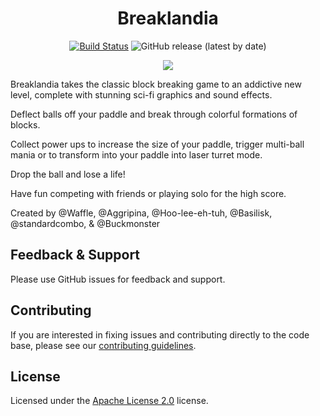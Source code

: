 <div align="center">

# Breaklandia

[![Build Status](https://github.com/Core-Team-META/Breaklandia/workflows/CI/badge.svg)](https://github.com/Core-Team-META/Breaklandia/actions/workflows/ci.yml?query=workflow%3ACI%29)
![GitHub release (latest by date)](https://img.shields.io/github/v/release/Core-Team-META/Breaklandia?style=plastic)

[![](https://i.imgur.com/HspWn3Jl.jpg)](https://www.coregames.com/games/61b5c4/breaklandia-retro)
</div>

Breaklandia takes the classic block breaking game to an addictive new level, complete with stunning sci-fi graphics and sound effects.

Deflect balls off your paddle and break through colorful formations of blocks.

Collect power ups to increase the size of your paddle, trigger multi-ball mania or to transform into your paddle into laser turret mode.

Drop the ball and lose a life!

Have fun competing with friends or playing solo for the high score.

Created by @Waffle, @Aggripina, @Hoo-lee-eh-tuh, @Basilisk, @standardcombo, & @Buckmonster

## Feedback & Support

Please use GitHub issues for feedback and support.

## Contributing

If you are interested in fixing issues and contributing directly to the code base, please see our [contributing guidelines](CONTRIBUTING.md).

## License

Licensed under the [Apache License 2.0](LICENSE) license.

